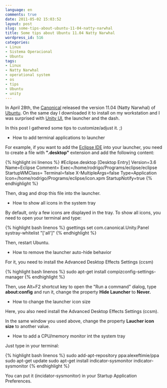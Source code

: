 ```yaml
---
language: en
comments: true
date: 2011-05-02 15:03:52
layout: post
slug: some-tips-about-ubuntu-11-04-natty-narwhal
title: Some tips about Ubuntu 11.04 Natty Narwhal
wordpress_id: 516
categories:
- Linux
- Sistema Operacional
- Ubuntu
tags:
- Linux
- Natty Narwhal
- operational system
- os
- tips
- Ubuntu
- unity
---
```


In April 28th, the [Canonical](http://www.canonical.com) released the version 11.04 (Natty Narwhal) of [Ubuntu](http://www.ubuntu.com/). On the same day I downloaded it to install on my workstation and I was surprised with [Unity UI](http://unity.ubuntu.com/), the launcher and the dash.

In this post I gathered some tips to customize/adjust it. ;)

  * How to add terminal applications to launcher

For example, if you want to add the [Eclipse IDE](http://www.eclipse.org/) into your launcher, you need to create a file with **".desktop"** extension and add the following content:

{% highlight ini linenos %}
#Eclipse.desktop
[Desktop Entry]
Version=3.6
Name=Eclipse
Comment=
Exec=/home/rodrigo/Programs/eclipse/eclipse
StartupWMClass=
Terminal=false
X-MultipleArgs=false
Type=Application
Icon=/home/rodrigo/Programs/eclipse/icon.xpm
StartupNotify=true
{% endhighlight %}

Then, drag and drop this file into the launcher.

  * How to show all icons in the system tray

By default, only a few icons are displayed in the tray. To show all icons, you need to open your terminal and type:

{% highlight bash linenos %}
gsettings set com.canonical.Unity.Panel systray-whitelist "['all']"
{% endhighlight %}

Then, restart Ubuntu.
  
  * How to remove the launcher auto-hide behavior

For it, you need to install the Advanced Desktop Effects Settings (ccsm)

{% highlight bash linenos %}
sudo apt-get install compizconfig-settings-manager
{% endhighlight %}

Then, use Alt+F2 shortcut key to open the "Run a command" dialog, type **about:config** and run it, change the property **Hide Launcher** to **Never.**
  
  * How to change the launcher icon size

Here, you also need install the Advanced Desktop Effects Settings (ccsm).

In the same window you used above, change the property **Laucher icon size** to another value.
  
  * How to add a CPU/memory monitor int the system tray

Just type in your terminal:

{% highlight bash linenos %}
sudo add-apt-repository ppa:alexeftimie/ppa
sudo apt-get update
sudo apt-get install indicator-sysmonitor
indicator-sysmonitor
{% endhighlight %}

You can put it (incidator-sysmonitor) in your Startup Application Preferences.